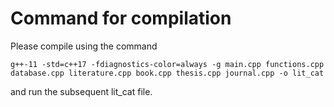 # Command for compilation
Please compile using the command

`g++-11 -std=c++17 -fdiagnostics-color=always -g main.cpp functions.cpp database.cpp literature.cpp book.cpp thesis.cpp journal.cpp -o lit_cat`

and run the subsequent lit_cat file.

